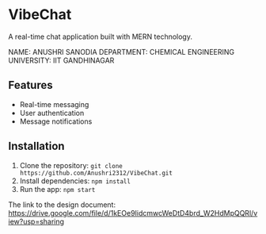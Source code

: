 # VibeChat

A real-time chat application built with MERN technology.

NAME: ANUSHRI SANODIA
DEPARTMENT: CHEMICAL ENGINEERING
UNIVERSITY: IIT GANDHINAGAR

## Features

- Real-time messaging
- User authentication
- Message notifications

## Installation

1. Clone the repository: `git clone https://github.com/Anushri2312/VibeChat.git`
2. Install dependencies: `npm install`
3. Run the app: `npm start`

The link to the design document: https://drive.google.com/file/d/1kEOe9IidcmwcWeDtD4brd_W2HdMpQQRl/view?usp=sharing
